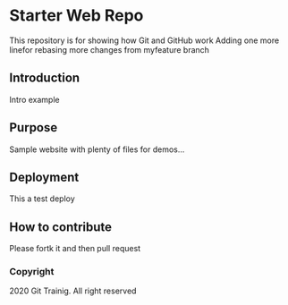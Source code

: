 # Starter Web Repo

This repository is for showing how Git and GitHub work
Adding one more linefor rebasing
more changes from myfeature branch

## Introduction

Intro example

## Purpose
Sample website with plenty of files for demos...

## Deployment

This a test deploy
## How to contribute

Please fortk it and then pull request

### Copyright

2020 Git Trainig. All right reserved